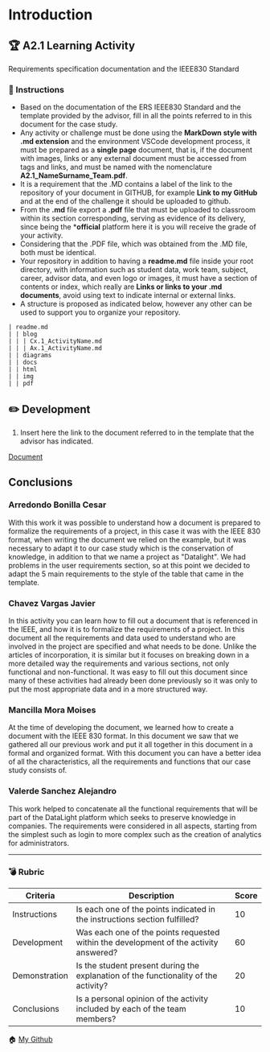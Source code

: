 # Introduction
 
## :trophy: A2.1 Learning Activity
Requirements specification documentation and the IEEE830 Standard

 
### :blue_book: Instructions
 
* Based on the documentation of the ERS IEEE830 Standard and the template provided by the advisor, fill in all the points referred to in this document for the case study.
* Any activity or challenge must be done using the **MarkDown style with .md extension** and the environment VSCode development process, it must be prepared as a **single page**  document, that is, if the document with images, links or any external document must be accessed from tags and links, and must be named with the nomenclature **A2.1_NameSurname_Team.pdf**.
* It is a requirement that the .MD contains a label of the link to the repository of your document in GITHUB, for example **Link to my GitHub** and at the end of the challenge it should be uploaded to github. 
* From the **.md** file export a **.pdf** file that must be uploaded to classroom within its section
corresponding, serving as evidence of its delivery, since being the ***official** platform here it is you will receive the grade of your activity.
* Considering that the .PDF file, which was obtained from the .MD file, both must be identical.
* Your repository in addition to having a **readme.md** file inside your root directory, with
information such as student data, work team, subject, career, advisor data, and
even logo or images, it must have a section of contents or index, which really are
**Links or links to your .md documents**, avoid using text to indicate internal or external links.
* A structure is proposed as indicated below, however any other can be used
to support you to organize your repository.

~~~
| readme.md
| | blog
| | | Cx.1_ActivityName.md
| | | Ax.1_ActivityName.md
| | diagrams
| | docs
| | html
| | img
| | pdf
~~~
 
## :pencil2: Development
 
1. Insert here the link to the document referred to in the template that the advisor has indicated.

[Document](https://github.com/JavierChavez/AnalisisSoftwareJavierCV/blob/main/PDF/ERS_IEEE830.pdf) 
## Conclusions
 
### Arredondo Bonilla Cesar
With this work it was possible to understand how a document is prepared to formalize the requirements of a project, in this case it was with the IEEE 830 format, when writing the document we relied on the example, but it was necessary to adapt it to our case study which is the conservation of knowledge, in addition to that we name a project as "Datalight". We had problems in the user requirements section, so at this point we decided to adapt the 5 main requirements to the style of the table that came in the template.
 
### Chavez Vargas Javier
In this activity you can learn how to fill out a document that is referenced in the IEEE, and how it is to formalize the requirements of a project. In this document all the requirements and data used to understand who are involved in the project are specified and what needs to be done. Unlike the articles of incorporation, it is similar but it focuses on breaking down in a more detailed way the requirements and various sections, not only functional and non-functional. It was easy to fill out this document since many of these activities had already been done previously so it was only to put the most appropriate data and in a more structured way.

### Mancilla Mora Moises
At the time of developing the document, we learned how to create a document with the IEEE 830 format. In this document we saw that we gathered all our previous work and put it all together in this document in a formal and organized format. With this document you can have a better idea of all the characteristics, all the requirements and functions that our case study consists of.
 
### Valerde Sanchez Alejandro
This work helped to concatenate all the functional requirements that will be part of the DataLight platform which seeks to preserve knowledge in companies. The requirements were considered in all aspects, starting from the simplest such as login to more complex such as the creation of analytics for administrators.

___
 
### :bomb: Rubric
 
| Criteria | Description | Score |
| ------------- | -------------------------------------------------------------------------------------------- | ------- |
| Instructions | Is each one of the points indicated in the instructions section fulfilled? | 10 |
| Development | Was each one of the points requested within the development of the activity answered? | 60 |
| Demonstration | Is the student present during the explanation of the functionality of the activity? | 20 |
| Conclusions | Is a personal opinion of the activity included by each of the team members? | 10 |
 
:house: [My Github](https://github.com/JavierChavez/AnalisisSoftwareJavierCV)

